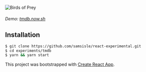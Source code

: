 ![Birds of Prey](https://image.tmdb.org/t/p/original/P70lB9FQ8cYvRFbxzqwZOexe7S.jpg)

###### Demo: [tmdb.now.sh](https://tmdb.now.sh)

## Installation

```bash
$ git clone https://github.com/samsisle/react-experimental.git
$ cd experiments/tmdb
$ yarn && yarn start
```

This project was bootstrapped with [Create React App](https://github.com/facebook/create-react-app).

